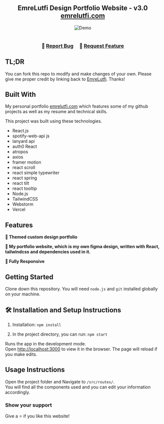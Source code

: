 <h2 align="center">
  EmreLutfi Design Portfolio Website - v3.0<br/>
  <a href="https://emrelutfi.com" target="_blank">emrelutfi.com</a>
</h2>
<div align="center">
  <img alt="Demo" src="https://github.com/lutfiEmre/portfolio-website/assets/58309253/799c856f-af7b-4a8b-978f-ab407bfcc5e8" />
</div>

<br/>

<h3 align="center">
    🔹
    <a href="https://github.com/lutfiEmre/portfolio-website/issues">Report Bug</a> &nbsp; &nbsp;
    🔹
    <a href="https://github.com/lutfiEmre/portfolio-website/issues">Request Feature</a>
</h3>

## TL;DR

You can fork this repo to modify and make changes of your own. Please give me proper credit by linking back to [EmreLutfi](https://github.com/lutfiEmre/portfolio-website). Thanks!

## Built With

My personal portfolio <a href="https://emrelutfi.com" target="_blank">emrelutfi.com</a> which features some of my github projects as well as my resume and technical skills.<br/>

This project was built using these technologies.

- React.js
- spotify-web-api js
- lanyard api
- auth0 React
- atropos
- axios
- framer motion
- react scroll
- react simple typewriter
- react spring
- react tilt
- react tooltip
- Node.js
- TailwindCSS
- Webstorm
- Vercel

## Features

**📖 Themed custom design portfolio**

**🎨 My portfolio website, which is my own figma design, written with React, tailwindcss and dependencies used in it.**

**📱 Fully Responsive**

## Getting Started

Clone down this repository. You will need `node.js` and `git` installed globally on your machine.

## 🛠 Installation and Setup Instructions

1. Installation: `npm install`

2. In the project directory, you can run: `npm start`

Runs the app in the development mode.\
Open [http://localhost:3000](http://localhost:3000) to view it in the browser.
The page will reload if you make edits.

## Usage Instructions

Open the project folder and Navigate to `/src/routes/`. <br/>
You will find all the components used and you can edit your information accordingly.

### Show your support

Give a ⭐ if you like this website!
